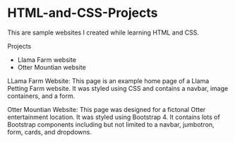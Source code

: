 # HTML-and-CSS-Projects
This are sample websites I created while learning HTML and CSS.

Projects
- Llama Farm website
- Otter Mountian website

LLama Farm Website:
This page is an example home page of a Llama Petting Farm website. It was styled using CSS and contains a navbar, image containers, and a form.

Otter Mountian Website:
This page was designed for a fictonal Otter entertainment location. It was styled using Bootstrap 4. It contains lots of Bootstrap components including but not limited to a navbar, jumbotron, form, cards, and dropdowns. 
